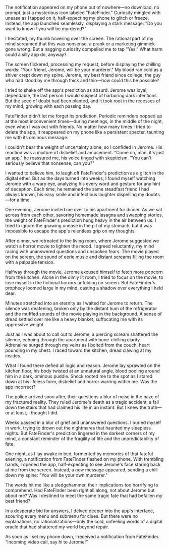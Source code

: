 The notification appeared on my phone out of nowhere—no download, no prompt, just a mysterious icon labeled "FateFinder." Curiosity mingled with unease as I tapped on it, half-expecting my phone to glitch or freeze. Instead, the app launched seamlessly, displaying a stark message: "Do you want to know if you will be murdered?"

I hesitated, my thumb hovering over the screen. The rational part of my mind screamed that this was nonsense, a prank or a marketing gimmick gone wrong. But a nagging curiosity compelled me to tap "Yes." What harm could a silly app do, anyway?

The screen flickered, processing my request, before displaying the chilling words: "Your friend, Jerome, will be your murderer." My blood ran cold as a shiver crept down my spine. Jerome, my best friend since college, the guy who had stood by me through thick and thin—how could this be possible?

I tried to shake off the app's prediction as absurd. Jerome was loyal, dependable, the last person I would suspect of harboring dark intentions. But the seed of doubt had been planted, and it took root in the recesses of my mind, growing with each passing day.

FateFinder didn't let me forget its prediction. Periodic reminders popped up at the most inconvenient times—during meetings, in the middle of the night, even when I was out with friends. No matter how many times I tried to delete the app, it reappeared on my phone like a persistent specter, taunting me with its ominous message.

I couldn't bear the weight of uncertainty alone, so I confided in Jerome. His reaction was a mixture of disbelief and amusement. "Come on, man, it's just an app," he reassured me, his voice tinged with skepticism. "You can't seriously believe that nonsense, can you?"

I wanted to believe him, to laugh off FateFinder's prediction as a glitch in the digital ether. But as the days turned into weeks, I found myself watching Jerome with a wary eye, analyzing his every word and gesture for any hint of deception. Each time, he remained the same steadfast friend I had always known, his easy smile and infectious laughter dispelling my doubts—for a time.

One evening, Jerome invited me over to his apartment for dinner. As we sat across from each other, savoring homemade lasagna and swapping stories, the weight of FateFinder's prediction hung heavy in the air between us. I tried to ignore the gnawing unease in the pit of my stomach, but it was impossible to escape the app's relentless grip on my thoughts.

After dinner, we retreated to the living room, where Jerome suggested we watch a horror movie to lighten the mood. I agreed reluctantly, my mind racing with unanswered questions and unspoken fears. The movie played on the screen, the sound of eerie music and distant screams filling the room with a palpable tension.

Halfway through the movie, Jerome excused himself to fetch more popcorn from the kitchen. Alone in the dimly lit room, I tried to focus on the movie, to lose myself in the fictional horrors unfolding on screen. But FateFinder's prophecy loomed large in my mind, casting a shadow over everything I held dear.

Minutes stretched into an eternity as I waited for Jerome to return. The silence was deafening, broken only by the distant hum of the refrigerator and the muffled sounds of the movie playing in the background. A sense of dread settled over me like a heavy blanket, suffocating me with its oppressive weight.

Just as I was about to call out to Jerome, a piercing scream shattered the silence, echoing through the apartment with bone-chilling clarity. Adrenaline surged through my veins as I bolted from the couch, heart pounding in my chest. I raced toward the kitchen, dread clawing at my insides.

What I found there defied all logic and reason. Jerome lay sprawled on the kitchen floor, his body twisted at an unnatural angle, blood pooling around him in a dark, ominous puddle. Shock rooted me to the spot as I stared down at his lifeless form, disbelief and horror warring within me. Was the app incorrect?

The police arrived soon after, their questions a blur of noise in the haze of my fractured reality. They ruled Jerome's death as a tragic accident, a fall down the stairs that had claimed his life in an instant. But I knew the truth—or at least, I thought I did.

Weeks passed in a blur of grief and unanswered questions. I buried myself in work, trying to drown out the nightmares that haunted my sleepless nights. But FateFinder's prediction lingered in the darkest corners of my mind, a constant reminder of the fragility of life and the unpredictability of fate.

One night, as I lay awake in bed, tormented by memories of that fateful evening, a notification from FateFinder flashed on my phone. With trembling hands, I opened the app, half-expecting to see Jerome's face staring back at me from the screen. Instead, a new message appeared, sending a chill down my spine: "You will be your own murderer."

The words hit me like a sledgehammer, their implications too horrifying to comprehend. Had FateFinder been right all along, not about Jerome but about me? Was I destined to meet the same tragic fate that had befallen my best friend?

In a desperate bid for answers, I delved deeper into the app's interface, scouring every menu and submenu for clues. But there were no explanations, no rationalizations—only the cold, unfeeling words of a digital oracle that had shattered my world beyond repair. 

As soon as I set my phone down, I received a notification from FateFinder. “Incoming video call, say hi to Jerome!”